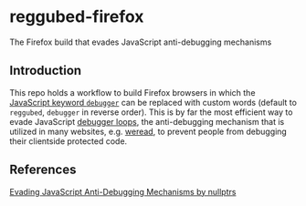 # reggubed-firefox
The Firefox build that evades JavaScript anti-debugging mechanisms

## Introduction
This repo holds a workflow to build Firefox browsers in which the [JavaScript keyword `debugger`](https://developer.mozilla.org/en-US/docs/Web/JavaScript/Reference/Statements/debugger) can be replaced with custom words (default to `reggubed`, `debugger` in reverse order). This is by far the most efficient way to evade JavaScript [debugger loops](https://github.com/javascript-obfuscator/javascript-obfuscator#debugprotection), the anti-debugging mechanism that is utilized in many websites, e.g. [weread](https://weread.qq.com/),  to prevent people from debugging their clientside protected code.

## References
[Evading JavaScript Anti-Debugging Mechanisms by nullptrs](https://web.archive.org/web/20211031140141/https://nullpt.rs/evading-anti-debugging-techniques/)
